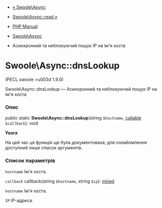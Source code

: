 - [« Swoole\Async](class.swoole-async.md)
- [Swoole\Async::read »](swoole-async.read.md)

- [PHP Manual](index.md)
- [Swoole\Async](class.swoole-async.md)
- Асинхронний та неблокуючий пошук IP на ім'я хоста

# Swoole\Async::dnsLookup

(PECL swoole \>u003d 1.9.0)

Swoole\Async::dnsLookup — Асинхронний та неблокуючий пошук IP на ім'я
хоста

### Опис

public static **Swoole\Async::dnsLookup**(string `$hostname`,
[callable](language.types.callable.md) `$callback`): void

**Увага**

На цей час ця функція ще була документована; для
ознайомлення доступний лише список аргументів.

### Список параметрів

`hostname`
Ім'я хоста.

`callback`
callback(string `$hostname`, string `$ip`):
[mixed](language.types.declarations.md#language.types.declarations.mixed)

`hostname`
Ім'я хоста.

`IP`
IP-адреса.
